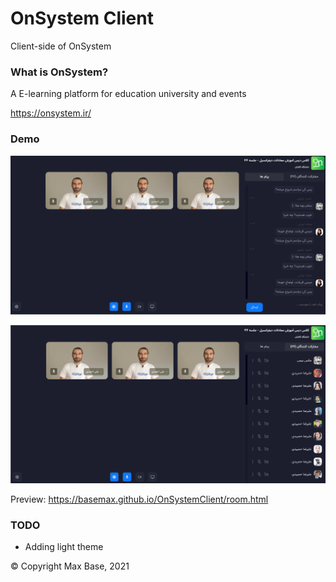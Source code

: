 # OnSystem Client

Client-side of OnSystem

### What is OnSystem?

A E-learning platform for education university and events

https://onsystem.ir/

### Demo

![](demo1.png)

![](demo2.png)

Preview: https://basemax.github.io/OnSystemClient/room.html

### TODO

- Adding light theme

© Copyright Max Base, 2021
